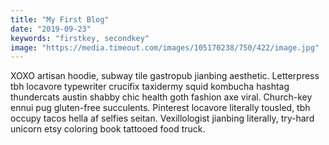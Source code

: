 ```yaml
---
title: "My First Blog"
date: "2019-09-23"
keywords: "firstkey, secondkey"
image: "https://media.timeout.com/images/105170238/750/422/image.jpg"
---
```


XOXO artisan hoodie, subway tile gastropub jianbing aesthetic. Letterpress tbh locavore typewriter crucifix taxidermy squid kombucha hashtag thundercats austin shabby chic health goth fashion axe viral. Church-key ennui pug gluten-free succulents. Pinterest locavore literally tousled, tbh occupy tacos hella af selfies seitan. Vexillologist jianbing literally, try-hard unicorn etsy coloring book tattooed food truck.
